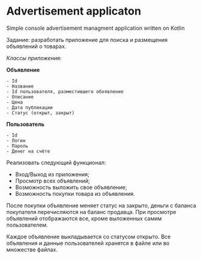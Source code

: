 # Advertisement applicaton
 Simple console advertisement managment application written on Kotlin

Задание: разработать приложение для поиска и размещения объявлений о товарах.

_Классы приложения:_

**Объявление**	

	- Id
	- Название
	- Id пользователя, разместившего обхявление
	- Описание
	- Цена
	- Дата публикации
	- Статус (открыт, закрыт)
 
**Пользователь**

	- Id
	- Логин
	- Пароль
	- Денег на счёте

Реализовать следующий функционал:
- Вход/Выход из приложения;
- Просмотр всех объявлений;
- Возможность выложить свое объявление;
- Возможность покупки товара из объявления.

После покупки объявление меняет статус на закрыто, деньги с баланса покупателя перечисляются на баланс продавца. При просмотре объявлений отображаются все, кроме выложенных самим пользователем.

Каждое объявление выкладывается со статусом открыто. Все объявления и данные пользователей хранятся в файле или во множестве файлах. 

